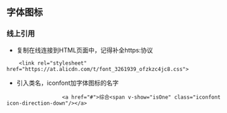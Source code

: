## 字体图标
### 线上引用
- 复制在线连接到HTML页面中，记得补全https:协议
```
    <link rel="stylesheet" href="https://at.alicdn.com/t/font_3261939_ofzkzc4jc8.css">
```

- 引入类名，iconfont加字体图标的名字
``` 
                  <a href="#">综合<span v-show="isOne" class="iconfont icon-direction-down"/></a>
```